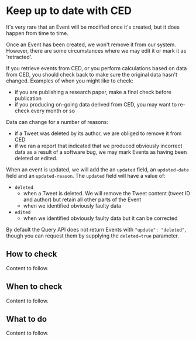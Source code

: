 # Keep up to date with CED

It's very rare that an Event will be modified once it's created, but it does happen from time to time. 

Once an Event has been created, we won't remove it from our system. However, there are some circumstances where we may edit it or mark it as 'retracted'.

If you retrieve events from CED, or you perform calculations based on data from CED, you should check back to make sure the original data hasn't changed. Examples of when you might like to check:

 - if you are publishing a research paper, make a final check before publication
 - if you producing on-going data derived from CED, you may want to re-check every month or so

Data can change for a number of reasons:

 - if a Tweet was deleted by its author, we are obliged to remove it from CED
 - if we ran a report that indicated that we produced obviously incorrect data as a result of a software bug, we may mark Events as having been deleted or edited.

When an event is updated, we will add the an `updated` field, an `updated-date` field and an `updated-reason`. The `updated` field will have a value of:

 - `deleted`
   - when a Tweet is deleted. We will remove the Tweet content (tweet ID and author) but retain all other parts of the Event
   - when we identified obviously faulty data
 - `edited`
   - when we identified obviously faulty data but it can be corrected

By default the Query API does not return Events with `"update": "deleted"`, though you can request them by supplying the `deleted=true` parameter.

## How to check

Content to follow.

## When to check

Content to follow.

## What to do

Content to follow.

